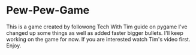 # Pew-Pew-Game
This is a game created by followong Tech With Tim guide on pygame
I've changed up some things as well as added faster bigger bullets.
I'll keep working on the game for now. 
If you are interested watch Tim's video first.
Enjoy.
